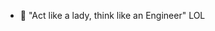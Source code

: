 
- 👀 "Act like a lady, think like an Engineer" LOL


<!---
RineC/RineC is a ✨ special ✨ repository because its `README.md` (this file) appears on your GitHub profile.
You can click the Preview link to take a look at your changes.
--->
